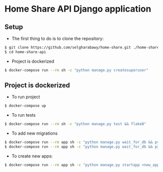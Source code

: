 # Home Share API Django application

## Setup

- The first thing to do is to clone the repository:

```sh
$ git clone https://github.com/selgharabawy/home-share.git ./home-share-api
$ cd home-share-api
```

- Project is dockerized

```sh
$ docker-compose run --rm sh -c "python manage.py createsuperuser"
```

## Project is dockerized

- To run project

```sh
$ docker-compose up
```

- To run tests

```sh
$ docker-compose run --rm sh -c "python manage.py test && flake8"
```

- To add new migrations

```sh
$ docker-compose run --rm app sh -c "python manage.py wait_for_db && python manage.py makemigrations"
$ docker-compose run --rm app sh -c "python manage.py wait_for_db && python manage.py migrate"
```

- To create new apps:

```sh
$ docker-compose run --rm app sh -c "python manage.py startapp <new_app_name>"
```
